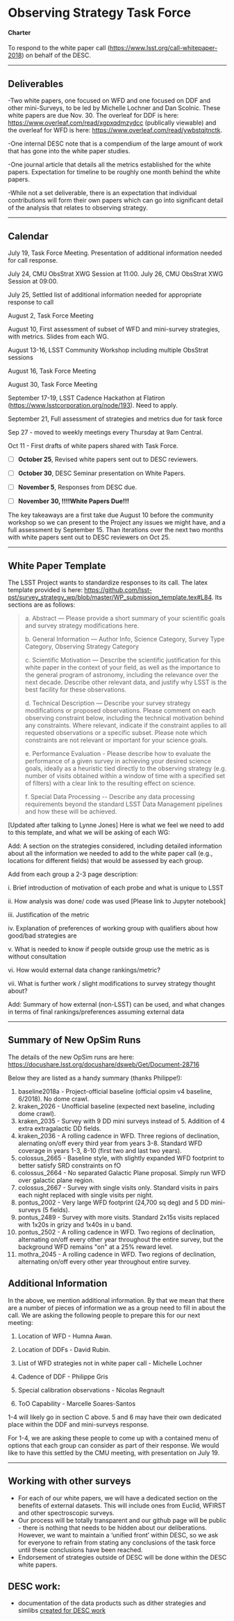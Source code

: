 # Observing Strategy Task Force

#### Charter
To respond to the white paper call (https://www.lsst.org/call-whitepaper-2018) on behalf of the DESC.

----

## Deliverables
-Two white papers, one focused on WFD and one focused on DDF and other mini-Surveys, to be led by Michelle Lochner and Dan Scolnic.  These white papers are due Nov. 30.  The overleaf for DDF is here: https://www.overleaf.com/read/xgpxqdmzydcc
(publically viewable) and the overleaf for WFD is here: https://www.overleaf.com/read/ywbstqjtnctk.  

-One internal DESC note that is a compendium of the large amount of work that has gone into the white paper studies.

-One journal article that details all the metrics established for the white papers.  Expectation for timeline to be roughly one month behind the white papers.  

-While not a set deliverable, there is an expectation that individual contributions will form their own papers which can go into significant detail of the analysis that relates to observing strategy.


----------------------------------


## Calendar

July 19, Task Force Meeting.  Presentation of additional information needed for call response.

July 24, CMU ObsStrat XWG Session at 11:00.  July 26, CMU ObsStrat XWG Session at 09:00.

July 25, Settled list of additional information needed for appropriate response to call

August 2, Task Force Meeting

August 10, First assessment of subset of WFD and mini-survey strategies, with metrics.  Slides from each WG.

August 13-16, LSST Community Workshop including multiple ObsStrat sessions

August 16, Task Force Meeting

August 30, Task Force Meeting

September 17-19, LSST Cadence Hackathon at Flatiron (https://www.lsstcorporation.org/node/193).  Need to apply.

September 21, Full assessment of strategies and metrics due for task force

Sep 27 - moved to weekly meetings every Thursday at 9am Central.

Oct 11 - First drafts of white papers shared with Task Force.

* [ ] **October 25**, Revised white papers sent out to DESC reviewers.

* [ ] **October 30**, DESC Seminar presentation on White Papers.

* [ ] **November 5**, Responses from DESC due.

* [ ] **November 30, !!!!White Papers Due!!!**

The key takeaways are a first take due August 10 before the community workshop so we can present to the Project any issues we might have, and a full assessment by September 15.  Than iterations over the next two months with white papers sent out to DESC reviewers on Oct 25.


----------------------------------

## White Paper Template


The LSST Project wants to standardize responses to its call. The latex template provided is here: https://github.com/lsst-pst/survey_strategy_wp/blob/master/WP_submission_template.tex#L84.
Its sections are as follows:

> a. Abstract —
> Please provide a short summary of your scientific goals and survey strategy modifications here.
> 
> b. General Information —
> Author Info, Science Category, Survey Type Category, Observing Strategy Category
> 
> c.  Scientific Motivation  —
> Describe the scientific justification for this white paper in the context of your field, as well as the importance to the general program of astronomy, including the relevance over the next decade. Describe other relevant data, and justify why LSST is the best facility for these observations.
>
> d.  Technical Description —
> Describe your survey strategy modifications or proposed observations. Please comment on each observing constraint below, including the technical motivation behind any constraints. Where relevant, indicate if the constraint applies to all requested observations or a specific subset. Please note which constraints are not relevant or important for your science goals.
> 
> e. Performance Evaluation -
> Please describe how to evaluate the performance of a given survey in achieving your desired science goals, ideally as a heuristic tied directly to the observing strategy (e.g. number of visits obtained within a window of time with a specified set of filters) with a clear link to the resulting effect on science.
>
> f. Special Data Processing --
> Describe any data processing requirements beyond the standard LSST Data Management pipelines and how these will be achieved.

[Updated after talking to Lynne Jones] Here is what we feel we need to add to this template, and what we will be asking of each WG:

Add:  A section on the strategies considered, including detailed information about all the information we needed to add to the white paper call (e.g., locations for different fields) that would be assessed by each group.

Add from each group a 2-3 page description:

  i.  Brief introduction of motivation of each probe and what is unique to LSST
  
  ii. How analysis was done/ code was used [Please link to Jupyter notebook]
  
  iii.  Justification of the metric
 
  iv.  Explanation of preferences of working group with qualifiers about how good/bad strategies are

  v.  What is needed to know if people outside group use the metric as is without consultation

  vi.  How would external data change rankings/metric?
  
  vii. What is further work / slight modifications to survey strategy thought about?
  
Add: Summary of how external (non-LSST) can be used, and what changes in terms of final rankings/preferences assuming external data


----

## Summary of New OpSim Runs
The details of the new OpSim runs are here: https://docushare.lsst.org/docushare/dsweb/Get/Document-28716 

Below they are listed as a handy summary (thanks Philippe!):

1. baseline2018a -  Project-official baseline (official opsim v4 baseline, 6/2018). No dome crawl.
2. kraken_2026  - Unofficial baseline (expected next baseline, including dome crawl). 
3. kraken_2035 - Survey with 9 DD mini surveys instead of 5. Addition of 4 extra extragalactic DD fields. 
4. kraken_2036 - A rolling cadence in WFD. Three regions of declination, alernating on/off every third year from years 3-8. Standard WFD coverage in years 1-3, 8-10 (first two and last two years). 
5. colossus_2665 - Baseline style, with slightly expanded WFD footprint to better satisfy SRD constraints on fO 
6. colossus_2664 - No separated Galactic Plane proposal. Simply run WFD over galactic plane region. 
7. colossus_2667 - Survey with single visits only. Standard visits in pairs each night replaced with single visits per night. 
8. pontus_2002 - Very large WFD footprint (24,700 sq deg) and 5 DD mini-surveys (5 fields).
9. pontus_2489 - Survey with more visits. Standard 2x15s visits replaced with 1x20s in grizy and 1x40s in u band. 
10. pontus_2502 - A rolling cadence in WFD. Two regions of declination, alternating on/off every other year throughout the entire survey, but the background WFD remains "on" at a 25% reward level. 
11. mothra_2045 - A rolling cadence in WFD. Two regions of declination, alternating on/off every other year throughout entire survey. 


## Additional Information
In the above, we mention additional information.  By that we mean that there are a number of pieces of information we as a group need to fill in about the call.  We are asking the following people to prepare this for our next meeting:

1.  Location of WFD - Humna Awan.

2.  Location of DDFs - David Rubin.

3.  List of WFD strategies not in white paper call - Michelle Lochner

4.  Cadence of DDF - Philippe Gris

5.  Special calibration observations - Nicolas Regnault

6.  ToO Capability - Marcelle Soares-Santos

1-4 will likely go in section C above.  5 and 6 may have their own dedicated place within the DDF and mini-surveys response. 

For 1-4, we are asking these people to come up with a contained menu of options that each group can consider as part of their response.  We would like to have this settled by the CMU meeting, with presentation on July 19.

-----

## Working with other surveys
* For each of our white papers, we will have a dedicated section on the benefits of external datasets.  This will include ones from Euclid, WFIRST and other spectroscopic surveys.  
* Our process will be totally transparent and our github page will be public - there is nothing that needs to be hidden about our deliberations.  However, we want to maintain a ‘unified front’ within DESC, so we ask for everyone to refrain from stating any conclusions of the task force until these conclusions have been reached.
* Endorsement of strategies outside of DESC will be done within the DESC white papers.

## DESC work:
- documentation of the data products such as dither strategies and simlibs [created for DESC work](doc/README.md)
